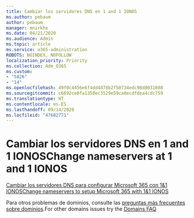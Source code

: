 ```yaml
---
title: Cambiar los servidores DNS en 1 and 1 IONOS
ms.author: pebaum
author: pebaum
manager: mnirkhe
ms.date: 04/21/2020
ms.audience: Admin
ms.topic: article
ms.service: o365-administration
ROBOTS: NOINDEX, NOFOLLOW
localization_priority: Priority
ms.collection: Adm_O365
ms.custom:
- "5826"
- "14"
ms.openlocfilehash: 49f0c4456e6f4dd4d78b2f50734edc98d8031608
ms.sourcegitcommit: c6692ce0fa1358ec3529e59ca0ecdfdea4cdc759
ms.translationtype: HT
ms.contentlocale: es-ES
ms.lasthandoff: 09/14/2020
ms.locfileid: "47682771"
---
```

# <a name="change-nameservers-at-1-and-1-ionos"></a><span data-ttu-id="1b24c-102">Cambiar los servidores DNS en 1 and 1 IONOS</span><span class="sxs-lookup"><span data-stu-id="1b24c-102">Change nameservers at 1 and 1 IONOS</span></span>

[<span data-ttu-id="1b24c-103">Cambiar los servidores DNS para configurar Microsoft 365 con 1&1 IONOS</span><span class="sxs-lookup"><span data-stu-id="1b24c-103">Change nameservers to setup Microsoft 365 with 1&1 IONOS</span></span>](https://docs.microsoft.com/microsoft-365/admin/dns/change-nameservers-at-1-1-internet)

<span data-ttu-id="1b24c-104">Para otros problemas de dominios, consulte las [preguntas más frecuentes sobre dominios](https://docs.microsoft.com/microsoft-365/admin/setup/domains-faq).</span><span class="sxs-lookup"><span data-stu-id="1b24c-104">For other domains issues try the [Domains FAQ](https://docs.microsoft.com/microsoft-365/admin/setup/domains-faq)</span></span>
